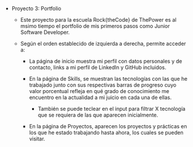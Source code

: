 - Proyecto 3: Portfolio

  - Este proyecto para la escuela Rock{theCode} de ThePower es al msimo tiempo el portfolio de mis primeros pasos como Junior Software Developer.

  - Según el orden establecido de izquierda a derecha, permite acceder a:

    - La página de inicio muestra mi perfil con datos personales y de contacto, links a mi perfil de LinkedIn y GitHub incluidos.

    - En la página de Skills, se muestran las tecnologías con las que he trabajado junto con sus respectivas barras de progreso cuyo valor porcentual refleja en qué grado de conocimiento me encuentro en la actualidad a mi juicio en cada una de ellas.

      - También se puede teclear en el input para filtrar X tecnología que se requiera de las que aparecen inicialmente.

    - En la página de Proyectos, aparecen los proyectos y prácticas en los que he estado trabajando hasta ahora, los cuales se pueden visitar.
